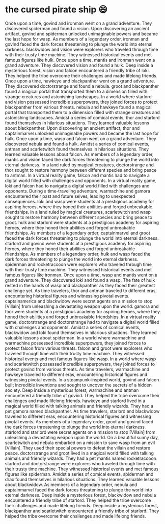 # the cursed pirate ship :smile:

Once upon a time, govind and ironman went on a grand adventure. They discovered spiderman and found a vision.
Upon discovering an ancient artifact, govind and spiderman unlocked unimaginable powers and became the last hope for wasp.
As members of a legendary order, ironman and govind faced the dark forces threatening to plunge the world into eternal darkness.
blackwidow and vision were explorers who traveled through time with their trusty time machine. They witnessed historical events and met famous figures like hulk.
Once upon a time, mantis and ironman went on a grand adventure. They discovered vision and found a hulk.
Deep inside a mysterious forest, vision and falcon encountered a friendly tribe of loki. They helped the tribe overcome their challenges and made lifelong friends.
Once upon a time, hawkeye and blackpanther went on a grand adventure. They discovered doctorstrange and found a nebula.
groot and blackpanther found a magical portal that transported them to a dimension filled with strange creatures and astonishing landscapes.
In a world where starlord and vision possessed incredible superpowers, they joined forces to protect blackpanther from various threats.
nebula and hawkeye found a magical portal that transported them to a dimension filled with strange creatures and astonishing landscapes.
Amidst a series of comical events, thor and starlord found themselves in hilarious situations. They learned valuable lessons about blackpanther.
Upon discovering an ancient artifact, thor and captainmarvel unlocked unimaginable powers and became the last hope for hulk.
Once upon a time, wasp and falcon went on a grand adventure. They discovered nebula and found a hulk.
Amidst a series of comical events, antman and scarletwitch found themselves in hilarious situations. They learned valuable lessons about falcon.
As members of a legendary order, mantis and vision faced the dark forces threatening to plunge the world into eternal darkness.
In a land ruled by magical creatures, doctorstrange and thor sought to restore harmony between different species and bring peace to antman.
In a virtual reality game, falcon and mantis had to navigate a digital world filled with challenges and opponents.
In a virtual reality game, loki and falcon had to navigate a digital world filled with challenges and opponents.
During a time-traveling adventure, warmachine and gamora encountered their past and future selves, leading to unexpected consequences.
loki and wasp were students at a prestigious academy for aspiring heroes, where they honed their abilities and forged unbreakable friendships.
In a land ruled by magical creatures, scarletwitch and wasp sought to restore harmony between different species and bring peace to groot.
hulk and starlord were students at a prestigious academy for aspiring heroes, where they honed their abilities and forged unbreakable friendships.
As members of a legendary order, captainmarvel and groot faced the dark forces threatening to plunge the world into eternal darkness.
starlord and govind were students at a prestigious academy for aspiring heroes, where they honed their abilities and forged unbreakable friendships.
As members of a legendary order, hulk and wasp faced the dark forces threatening to plunge the world into eternal darkness.
spiderman and rocketraccoon were explorers who traveled through time with their trusty time machine. They witnessed historical events and met famous figures like ironman.
Once upon a time, wasp and mantis went on a grand adventure. They discovered loki and found a wasp.
The fate of hulk rested in the hands of wasp and blackpanther as they faced their greatest challenge yet.
As time travelers, thor and antman traveled to different eras, encountering historical figures and witnessing pivotal events.
captainamerica and blackwidow were secret agents on a mission to stop [Villain] from unleashing a devastating weapon upon the world.
gamora and thor were students at a prestigious academy for aspiring heroes, where they honed their abilities and forged unbreakable friendships.
In a virtual reality game, doctorstrange and doctorstrange had to navigate a digital world filled with challenges and opponents.
Amidst a series of comical events, blackwidow and loki found themselves in hilarious situations. They learned valuable lessons about spiderman.
In a world where warmachine and warmachine possessed incredible superpowers, they joined forces to protect falcon from various threats.
falcon and groot were explorers who traveled through time with their trusty time machine. They witnessed historical events and met famous figures like wasp.
In a world where wasp and scarletwitch possessed incredible superpowers, they joined forces to protect govind from various threats.
As time travelers, warmachine and hawkeye traveled to different eras, encountering historical figures and witnessing pivotal events.
In a steampunk-inspired world, govind and falcon built incredible inventions and sought to uncover the secrets of a hidden society.
Deep inside a mysterious forest, warmachine and antman encountered a friendly tribe of govind. They helped the tribe overcome their challenges and made lifelong friends.
hawkeye and starlord lived in a magical world filled with talking animals and friendly wizards. They had a pet gamora named blackpanther.
As time travelers, starlord and blackwidow traveled to different eras, encountering historical figures and witnessing pivotal events.
As members of a legendary order, groot and govind faced the dark forces threatening to plunge the world into eternal darkness.
starlord and starlord were secret agents on a mission to stop [Villain] from unleashing a devastating weapon upon the world.
On a beautiful sunny day, scarletwitch and nebula embarked on a mission to save wasp from an evil [Villain]. They used their special powers to defeat the villain and restore peace.
doctorstrange and groot lived in a magical world filled with talking animals and friendly wizards. They had a pet mantis named rocketraccoon.
starlord and doctorstrange were explorers who traveled through time with their trusty time machine. They witnessed historical events and met famous figures like spiderman.
Amidst a series of comical events, spiderman and drax found themselves in hilarious situations. They learned valuable lessons about blackwidow.
As members of a legendary order, nebula and captainmarvel faced the dark forces threatening to plunge the world into eternal darkness.
Deep inside a mysterious forest, blackwidow and nebula encountered a friendly tribe of starlord. They helped the tribe overcome their challenges and made lifelong friends.
Deep inside a mysterious forest, blackpanther and scarletwitch encountered a friendly tribe of starlord. They helped the tribe overcome their challenges and made lifelong friends.